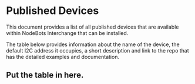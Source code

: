 # Published Devices

This document provides a list of all published devices that are available within
NodeBots Interchange that can be installed.

The table below provides information about the name of the device, the default
I2C address it occupies, a short description and link to the repo that has
the detailed examples and documentation.

## Put the table in here.
